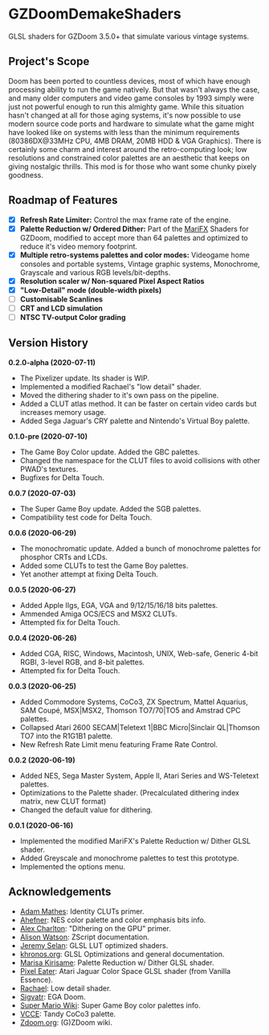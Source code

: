 # GZDoomDemakeShaders
GLSL shaders for GZDoom 3.5.0+ that simulate various vintage systems.

## Project's Scope
Doom has been ported to countless devices, most of which have enough processing ability to run the game natively. But that wasn't always the case, and many older computers and video game consoles by 1993 simply were just not powerful enough to run this almighty game. While this situation hasn't changed at all for those aging systems, it's now possible to use modern source code ports and hardware to simulate what the game might have looked like on systems with less than the minimum requirements (80386DX@33MHz CPU, 4MB DRAM, 20MB HDD & VGA Graphics). There is certainly some charm and interest around the retro-computing look; low resolutions and constrained color palettes are an aesthetic that keeps on giving nostalgic thrills. This mod is for those who want some chunky pixely goodness.

## Roadmap of Features
- [x] **Refresh Rate Limiter:** Control the max frame rate of the engine.
- [x] **Palette Reduction w/ Ordered Dither:** Part of the [MariFX](https://github.com/OrdinaryMagician/marifx_m) Shaders for GZDoom, modified to accept more than 64 palettes and optimized to reduce it's video memory footprint.
- [x] **Multiple retro-systems palettes and color modes:** Videogame home consoles and portable systems, Vintage graphic systems, Monochrome, Grayscale and various RGB levels/bit-depths.
- [x] **Resolution scaler w/ Non-squared Pixel Aspect Ratios**
- [x] **"Low-Detail" mode (double-width pixels)**
- [ ] **Customisable Scanlines**
- [ ] **CRT and LCD simulation**
- [ ] **NTSC TV-output Color grading**

## Version History
**0.2.0-alpha (2020-07-11)**
* The Pixelizer update. Its shader is WIP.
* Implemented a modified Rachael's "low detail" shader.
* Moved the dithering shader to it's own pass on the pipeline.
* Added a CLUT atlas method. It can be faster on certain video cards but increases memory usage.
* Added Sega Jaguar's CRY palette and Nintendo's Virtual Boy palette.

**0.1.0-pre (2020-07-10)**
* The Game Boy Color update. Added the GBC palettes.
* Changed the namespace for the CLUT files to avoid collisions with other PWAD's textures.
* Bugfixes for Delta Touch.

**0.0.7 (2020-07-03)**
* The Super Game Boy update. Added the SGB palettes.
* Compatibility test code for Delta Touch.

**0.0.6 (2020-06-29)**
* The monochromatic update. Added a bunch of monochrome palettes for phosphor CRTs and LCDs.
* Added some CLUTs to test the Game Boy palettes.
* Yet another attempt at fixing Delta Touch.

**0.0.5 (2020-06-27)**
* Added Apple IIgs, EGA, VGA and 9/12/15/16/18 bits palettes.
* Ammended Amiga OCS/ECS and MSX2 CLUTs.
* Attempted fix for Delta Touch.

**0.0.4 (2020-06-26)**
* Added CGA, RISC, Windows, Macintosh, UNIX, Web-safe, Generic 4-bit RGBI, 3-level RGB, and 8-bit palettes.
* Attempted fix for Delta Touch.

**0.0.3 (2020-06-25)**
* Added Commodore Systems, CoCo3, ZX Spectrum, Mattel Aquarius, SAM Coupé, MSX|MSX2, Thomson TO7/70|TO5 and Amstrad CPC palettes.
* Collapsed Atari 2600 SECAM|Teletext 1|BBC Micro|Sinclair QL|Thomson TO7 into the R1G1B1 palette.
* New Refresh Rate Limit menu featuring Frame Rate Control.

**0.0.2 (2020-06-19)**
* Added NES, Sega Master System, Apple II, Atari Series and WS-Teletext palettes.
* Optimizations to the Palette shader. (Precalculated dithering index matrix, new CLUT format)
* Changed the default value for dithering.

**0.0.1 (2020-06-16)**
* Implemented the modified MariFX's Palette Reduction w/ Dither GLSL shader.
* Added Greyscale and monochrome palettes to test this prototype.
* Implemented the options menu.

## Acknowledgements
* [Adam Mathes](https://trenchant.org/daily/2013/8/19/): Identity CLUTs primer.
* [Ahefner](https://ahefner.livejournal.com/11670.html): NES color palette and color emphasis bits info.
* [Alex Charlton](http://alex-charlton.com/posts/Dithering_on_the_GPU/): "Dithering on the GPU" primer.
* [Alison Watson](https://github.com/marrub--/zdoom-doc): ZScript documentation.
* [Jeremy Selan](https://developer.nvidia.com/gpugems/gpugems2/part-iii-high-quality-rendering/chapter-24-using-lookup-tables-accelerate-color): GLSL LUT optimized shaders.
* [khronos.org](https://www.khronos.org/opengl/wiki/GLSL_Optimizations#Get_MAD): GLSL Optimizations and general documentation.
* [Marisa Kirisame](https://github.com/OrdinaryMagician/marifx_m): Palette Reduction w/ Dither GLSL shader.
* [Pixel Eater](https://forum.zdoom.org/memberlist.php?mode=viewprofile&u=20921): Atari Jaguar Color Space GLSL shader (from Vanilla Essence).
* [Rachael](https://forum.zdoom.org/memberlist.php?mode=viewprofile&u=429): Low detail shader.
* [Sigvatr](https://www.doomworld.com/forum/topic/55710-ega-doom-version-20/): EGA Doom.
* [Super Mario Wiki](https://www.mariowiki.com/Super_Game_Boy#Color_palettes): Super Game Boy color palettes info.
* [VCCE](https://github.com/VCCE/VCC): Tandy CoCo3 palette.
* [Zdoom.org](https://zdoom.org/wiki/Main_Page): (G)ZDoom wiki.